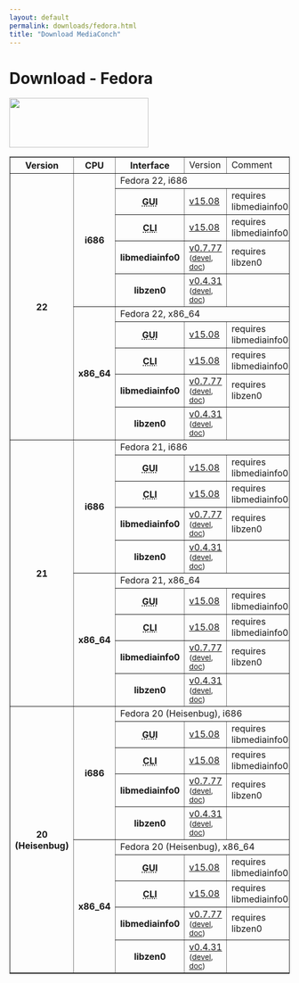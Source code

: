 ```yaml
---
layout: default
permalink: downloads/fedora.html
title: "Download MediaConch"
---
```

# Download - Fedora

<img src="/MediaConch/images/Fedora.png" width="250" height="89"><br/>

<table border="1">
<tr class="table-header">
    <th>Version</th>
    <th>CPU</th>
    <th>Interface</th>
    <td>Version</td>
    <td>Comment</td>
</tr>
<tr>
    <th rowspan="10">22</th>
    <th rowspan="5">i686</th>
    <td class="table-OS" colspan="3" id="22.i686">Fedora 22, i686</td>
</tr>
<tr>
    <th><abbr title="Graphical User Interface">GUI</abbr></th>
    <td><a href="https://mediaarea.net/download/binary/mediaconch-gui/15.08/mediaconch-gui-15.08-1.i686.Fedora_22.rpm">v15.08</a></td>
    <td>requires libmediainfo0</td>
</tr>
<tr>
    <th><abbr title="Command Line Interface">CLI</abbr></th>
    <td><a href="https://mediaarea.net/download/binary/mediaconch/15.08/mediaconch-15.08-1.i686.Fedora_22.rpm">v15.08</a></td>
    <td>requires libmediainfo0</td>
</tr>
<tr>
    <th>libmediainfo0</th>
    <td><a href="https://mediaarea.net/download/binary/libmediainfo0/0.7.77/libmediainfo0-0.7.77-1.i686.Fedora_22.rpm">v0.7.77</a><small> (<a href="https://mediaarea.net/download/binary/libmediainfo0/0.7.77/libmediainfo-devel-0.7.77-1.i686.Fedora_22.rpm">devel</a>, <a href="https://mediaarea.net/download/binary/libmediainfo0/0.7.77/libmediainfo-doc-0.7.77-1.i686.Fedora_22.rpm">doc</a>)</small></td>
    <td>requires libzen0</td>
</tr>
<tr>
    <th>libzen0</th>
    <td><a href="https://mediaarea.net/download/binary/libzen0/0.4.31/libzen0-0.4.31-1.i686.Fedora_22.rpm">v0.4.31</a><small> (<a href="https://mediaarea.net/download/binary/libzen0/0.4.31/libzen-devel-0.4.31-1.i686.Fedora_22.rpm">devel</a>, <a href="https://mediaarea.net/download/binary/libzen0/0.4.31/libzen-doc-0.4.31-1.i686.Fedora_22.rpm">doc</a>)</small></td>
    <td>&nbsp;</td>
</tr>
<tr>
    <th rowspan="5">x86_64</th>
    <td class="table-OS" colspan="3" id="22.x86_64">Fedora 22, x86_64</td>
</tr>
<tr>
    <th><abbr title="Graphical User Interface">GUI</abbr></th>
    <td><a href="https://mediaarea.net/download/binary/mediaconch-gui/15.08/mediaconch-gui-15.08-1.x86_64.Fedora_22.rpm">v15.08</a></td>
    <td>requires libmediainfo0</td>
</tr>
<tr>
    <th><abbr title="Command Line Interface">CLI</abbr></th>
    <td><a href="https://mediaarea.net/download/binary/mediaconch/15.08/mediaconch-15.08-1.x86_64.Fedora_22.rpm">v15.08</a></td>
    <td>requires libmediainfo0</td>
</tr>
<tr>
    <th>libmediainfo0</th>
    <td><a href="https://mediaarea.net/download/binary/libmediainfo0/0.7.77/libmediainfo0-0.7.77-1.x86_64.Fedora_22.rpm">v0.7.77</a><small> (<a href="https://mediaarea.net/download/binary/libmediainfo0/0.7.77/libmediainfo-devel-0.7.77-1.x86_64.Fedora_22.rpm">devel</a>, <a href="https://mediaarea.net/download/binary/libmediainfo0/0.7.77/libmediainfo-doc-0.7.77-1.x86_64.Fedora_22.rpm">doc</a>)</small></td>
    <td>requires libzen0</td>
</tr>
<tr>
    <th>libzen0</th>
    <td><a href="https://mediaarea.net/download/binary/libzen0/0.4.31/libzen0-0.4.31-1.x86_64.Fedora_22.rpm">v0.4.31</a><small> (<a href="https://mediaarea.net/download/binary/libzen0/0.4.31/libzen-devel-0.4.31-1.x86_64.Fedora_22.rpm">devel</a>, <a href="https://mediaarea.net/download/binary/libzen0/0.4.31/libzen-doc-0.4.31-1.x86_64.Fedora_22.rpm">doc</a>)</small></td>
    <td>&nbsp;</td>
</tr>
<tr>
    <th rowspan="10">21</th>
    <th rowspan="5">i686</th>
    <td class="table-OS" colspan="3" id="21.i686">Fedora 21, i686</td>
</tr>
<tr>
    <th><abbr title="Graphical User Interface">GUI</abbr></th>
    <td><a href="https://mediaarea.net/download/binary/mediaconch-gui/15.08/mediaconch-gui-15.08-1.i686.Fedora_21.rpm">v15.08</a></td>
    <td>requires libmediainfo0</td>
</tr>
<tr>
    <th><abbr title="Command Line Interface">CLI</abbr></th>
    <td><a href="https://mediaarea.net/download/binary/mediaconch/15.08/mediaconch-15.08-1.i686.Fedora_21.rpm">v15.08</a></td>
    <td>requires libmediainfo0</td>
</tr>
<tr>
    <th>libmediainfo0</th>
    <td><a href="https://mediaarea.net/download/binary/libmediainfo0/0.7.77/libmediainfo0-0.7.77-1.i686.Fedora_21.rpm">v0.7.77</a><small> (<a href="https://mediaarea.net/download/binary/libmediainfo0/0.7.77/libmediainfo-devel-0.7.77-1.i686.Fedora_21.rpm">devel</a>, <a href="https://mediaarea.net/download/binary/libmediainfo0/0.7.77/libmediainfo-doc-0.7.77-1.i686.Fedora_21.rpm">doc</a>)</small></td>
    <td>requires libzen0</td>
</tr>
<tr>
    <th>libzen0</th>
    <td><a href="https://mediaarea.net/download/binary/libzen0/0.4.31/libzen0-0.4.31-1.i686.Fedora_21.rpm">v0.4.31</a><small> (<a href="https://mediaarea.net/download/binary/libzen0/0.4.31/libzen-devel-0.4.31-1.i686.Fedora_21.rpm">devel</a>, <a href="https://mediaarea.net/download/binary/libzen0/0.4.31/libzen-doc-0.4.31-1.i686.Fedora_21.rpm">doc</a>)</small></td>
    <td>&nbsp;</td>
</tr>
<tr>
    <th rowspan="5">x86_64</th>
    <td class="table-OS" colspan="3" id="21.x86_64">Fedora 21, x86_64</td>
</tr>
<tr>
    <th><abbr title="Graphical User Interface">GUI</abbr></th>
    <td><a href="https://mediaarea.net/download/binary/mediaconch-gui/15.08/mediaconch-gui-15.08-1.x86_64.Fedora_21.rpm">v15.08</a></td>
    <td>requires libmediainfo0</td>
</tr>
<tr>
    <th><abbr title="Command Line Interface">CLI</abbr></th>
    <td><a href="https://mediaarea.net/download/binary/mediaconch/15.08/mediaconch-15.08-1.x86_64.Fedora_21.rpm">v15.08</a></td>
    <td>requires libmediainfo0</td>
</tr>
<tr>
    <th>libmediainfo0</th>
    <td><a href="https://mediaarea.net/download/binary/libmediainfo0/0.7.77/libmediainfo0-0.7.77-1.x86_64.Fedora_21.rpm">v0.7.77</a><small> (<a href="https://mediaarea.net/download/binary/libmediainfo0/0.7.77/libmediainfo-devel-0.7.77-1.x86_64.Fedora_21.rpm">devel</a>, <a href="https://mediaarea.net/download/binary/libmediainfo0/0.7.77/libmediainfo-doc-0.7.77-1.x86_64.Fedora_21.rpm">doc</a>)</small></td>
    <td>requires libzen0</td>
</tr>
<tr>
    <th>libzen0</th>
    <td><a href="https://mediaarea.net/download/binary/libzen0/0.4.31/libzen0-0.4.31-1.x86_64.Fedora_21.rpm">v0.4.31</a><small> (<a href="https://mediaarea.net/download/binary/libzen0/0.4.31/libzen-devel-0.4.31-1.x86_64.Fedora_21.rpm">devel</a>, <a href="https://mediaarea.net/download/binary/libzen0/0.4.31/libzen-doc-0.4.31-1.x86_64.Fedora_21.rpm">doc</a>)</small></td>
    <td>&nbsp;</td>
</tr>
<tr>
    <th rowspan="10">20<br/>(Heisenbug)</th>
    <th rowspan="5">i686</th>
    <td class="table-OS" colspan="3" id="11.i686">Fedora 20 (Heisenbug), i686</td>
</tr>
<tr>
    <th><abbr title="Graphical User Interface">GUI</abbr></th>
    <td><a href="https://mediaarea.net/download/binary/mediaconch-gui/15.08/mediaconch-gui-15.08-1.i686.Fedora_20.rpm">v15.08</a></td>
    <td>requires libmediainfo0</td>
</tr>
<tr>
    <th><abbr title="Command Line Interface">CLI</abbr></th>
    <td><a href="https://mediaarea.net/download/binary/mediaconch/15.08/mediaconch-15.08-1.i686.Fedora_20.rpm">v15.08</a></td>
    <td>requires libmediainfo0</td>
</tr>
<tr>
    <th>libmediainfo0</th>
    <td><a href="https://mediaarea.net/download/binary/libmediainfo0/0.7.77/libmediainfo0-0.7.77-1.i686.Fedora_20.rpm">v0.7.77</a><small> (<a href="https://mediaarea.net/download/binary/libmediainfo0/0.7.77/libmediainfo-devel-0.7.77-1.i686.Fedora_20.rpm">devel</a>, <a href="https://mediaarea.net/download/binary/libmediainfo0/0.7.77/libmediainfo-doc-0.7.77-1.i686.Fedora_20.rpm">doc</a>)</small></td>
    <td>requires libzen0</td>
</tr>
<tr>
    <th>libzen0</th>
    <td><a href="https://mediaarea.net/download/binary/libzen0/0.4.31/libzen0-0.4.31-1.i686.Fedora_20.rpm">v0.4.31</a><small> (<a href="https://mediaarea.net/download/binary/libzen0/0.4.31/libzen-devel-0.4.31-1.i686.Fedora_20.rpm">devel</a>, <a href="https://mediaarea.net/download/binary/libzen0/0.4.31/libzen-doc-0.4.31-1.i686.Fedora_20.rpm">doc</a>)</small></td>
    <td>&nbsp;</td>
</tr>
<tr>
    <th rowspan="5">x86_64</th>
    <td class="table-OS" colspan="3" id="11.x86_64">Fedora 20 (Heisenbug), x86_64</td>
</tr>
<tr>
    <th><abbr title="Graphical User Interface">GUI</abbr></th>
    <td><a href="https://mediaarea.net/download/binary/mediaconch-gui/15.08/mediaconch-gui-15.08-1.x86_64.Fedora_20.rpm">v15.08</a></td>
    <td>requires libmediainfo0</td>
</tr>
<tr>
    <th><abbr title="Command Line Interface">CLI</abbr></th>
    <td><a href="https://mediaarea.net/download/binary/mediaconch/15.08/mediaconch-15.08-1.x86_64.Fedora_20.rpm">v15.08</a></td>
    <td>requires libmediainfo0</td>
</tr>
<tr>
    <th>libmediainfo0</th>
    <td><a href="https://mediaarea.net/download/binary/libmediainfo0/0.7.77/libmediainfo0-0.7.77-1.x86_64.Fedora_20.rpm">v0.7.77</a><small> (<a href="https://mediaarea.net/download/binary/libmediainfo0/0.7.77/libmediainfo-devel-0.7.77-1.x86_64.Fedora_20.rpm">devel</a>, <a href="https://mediaarea.net/download/binary/libmediainfo0/0.7.77/libmediainfo-doc-0.7.77-1.x86_64.Fedora_20.rpm">doc</a>)</small></td>
    <td>requires libzen0</td>
</tr>
<tr>
    <th>libzen0</th>
    <td><a href="https://mediaarea.net/download/binary/libzen0/0.4.31/libzen0-0.4.31-1.x86_64.Fedora_20.rpm">v0.4.31</a><small> (<a href="https://mediaarea.net/download/binary/libzen0/0.4.31/libzen-devel-0.4.31-1.x86_64.Fedora_20.rpm">devel</a>, <a href="https://mediaarea.net/download/binary/libzen0/0.4.31/libzen-doc-0.4.31-1.x86_64.Fedora_20.rpm">doc</a>)</small></td>
    <td>&nbsp;</td>
</tr>
</table>
